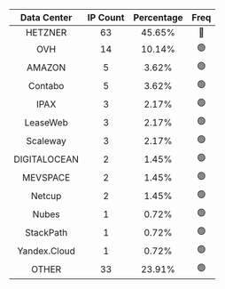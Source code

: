 | Data Center | IP Count | Percentage | Freq |
|:------------:|:--------:|:-----------:|:-----:|
| HETZNER | 63 | 45.65% | 🔴 |
| OVH | 14 | 10.14% | 🟢 |
| AMAZON | 5 | 3.62% | 🟢 |
| Contabo | 5 | 3.62% | 🟢 |
| IPAX | 3 | 2.17% | 🟢 |
| LeaseWeb | 3 | 2.17% | 🟢 |
| Scaleway | 3 | 2.17% | 🟢 |
| DIGITALOCEAN | 2 | 1.45% | 🟢 |
| MEVSPACE | 2 | 1.45% | 🟢 |
| Netcup | 2 | 1.45% | 🟢 |
| Nubes | 1 | 0.72% | 🟢 |
| StackPath | 1 | 0.72% | 🟢 |
| Yandex.Cloud | 1 | 0.72% | 🟢 |
| OTHER | 33 | 23.91% | 🟢 |